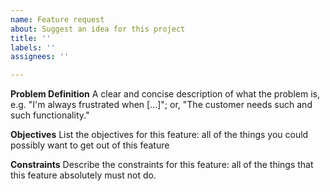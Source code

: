 ```yaml
---
name: Feature request
about: Suggest an idea for this project
title: ''
labels: ''
assignees: ''

---
```


**Problem Definition**
A clear and concise description of what the problem is, e.g. "I'm always frustrated when [...]"; or, "The customer needs such and such functionality."

**Objectives**
List the objectives for this feature: all of the things you could possibly want to get out of this feature

**Constraints**
Describe the constraints for this feature: all of the things that this feature absolutely must not do.

